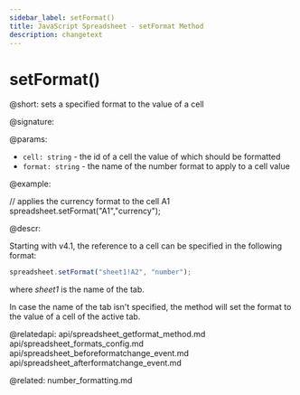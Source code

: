 ```yaml
---
sidebar_label: setFormat()
title: JavaScript Spreadsheet - setFormat Method
description: changetext
---
```


# setFormat()

@short: sets a specified format to the value of a cell

@signature:

@params:

- `cell: string` - the id of a cell the value of which should be formatted
- `format: string` - the name of the number format to apply to a cell value

@example:

// applies the currency format to the cell A1
spreadsheet.setFormat("A1","currency");

@descr:

Starting with v4.1, the reference to a cell can be specified in the following format:

~~~js
spreadsheet.setFormat("sheet1!A2", "number"); 
~~~

where *sheet1* is the name of the tab.

In case the name of the tab isn't specified, the method will set the format to the value of a cell of the active tab.

@relatedapi:
api/spreadsheet_getformat_method.md
api/spreadsheet_formats_config.md
api/spreadsheet_beforeformatchange_event.md
api/spreadsheet_afterformatchange_event.md

@related:
number_formatting.md
